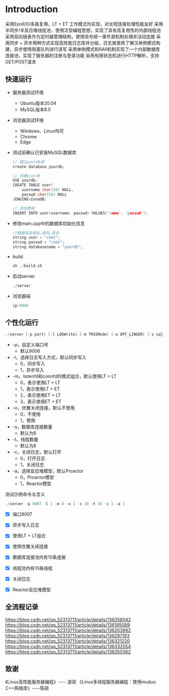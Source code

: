 

Introduction
===============

采用Epoll/IO多路复用，LT + ET 工作模式均实现，对长短连接处理性能友好
采用半同步/半反应堆线程池，使用泛型编程思想，实现了具有高复用性的内部线程池
采用双向链表作为定时器管理结构，使用信号统一事件源机制处理非活动连接
采用同步 + 异步两种方式实现高性能日志库并分级，日志类使用了懒汉单例模式构建，异步使用阻塞队列进行读写
采用单例模式和RAII机制实现了一个内部数据库连接池，实现了服务器的注册与登录功能
采用有限状态机进行HTTP解析，支持GET/POST请求


快速运行
------------
* 服务器测试环境
	* Ubuntu版本20.04
	* MySQL版本8.0
* 浏览器测试环境
	* Windows、Linux均可
	* Chrome
	* Edge

* 测试前确认已安装MySQL数据库

    ```C++
    // 建立yourdb库
    create database yourdb;

    // 创建user表
    USE yourdb;
    CREATE TABLE user(
        username char(50) NULL,
        passwd char(50) NULL
    )ENGINE=InnoDB;

    // 添加数据
    INSERT INTO user(username, passwd) VALUES('name', 'passwd');
    ```

* 修改main.cpp中的数据库初始化信息

    ```C++
    //数据库登录名,密码,库名
    string user = "root";
    string passwd = "root";
    string databasename = "yourdb";
    ```

* build

    ```C++
    sh ./build.sh
    ```

* 启动server

    ```C++
    ./server
    ```

* 浏览器端

    ```C++
    ip:9006
    ```

个性化运行
------

```C++
./server [-p port] [-l LOGWrite] [-m TRIGMode] [-o OPT_LINGER] [-s sql_num] [-t thread_num] [-c close_log] [-a actor_model]
```
* -p，自定义端口号
	* 默认9006
* -l，选择日志写入方式，默认同步写入
	* 0，同步写入
	* 1，异步写入
* -m，listenfd和connfd的模式组合，默认使用LT + LT
	* 0，表示使用LT + LT
	* 1，表示使用LT + ET
    * 2，表示使用ET + LT
    * 3，表示使用ET + ET
* -o，优雅关闭连接，默认不使用
	* 0，不使用
	* 1，使用
* -s，数据库连接数量
	* 默认为8
* -t，线程数量
	* 默认为8
* -c，关闭日志，默认打开
	* 0，打开日志
	* 1，关闭日志
* -a，选择反应堆模型，默认Proactor
	* 0，Proactor模型
	* 1，Reactor模型

测试示例命令与含义

```C++
./server -p 9007 -l 1 -m 0 -o 1 -s 10 -t 10 -c 1 -a 1
```

- [x] 端口9007
- [x] 异步写入日志
- [x] 使用LT + LT组合
- [x] 使用优雅关闭连接
- [x] 数据库连接池内有10条连接
- [x] 线程池内有10条线程
- [x] 关闭日志
- [x] Reactor反应堆模型



全流程记录
------------
https://blog.csdn.net/qq_52313711/article/details/136356042
https://blog.csdn.net/qq_52313711/article/details/136195089
https://blog.csdn.net/qq_52313711/article/details/136203992
https://blog.csdn.net/qq_52313711/article/details/136297193
https://blog.csdn.net/qq_52313711/article/details/136321220
https://blog.csdn.net/qq_52313711/article/details/136332054
https://blog.csdn.net/qq_52313711/article/details/136350362


致谢
------------
《Linux高性能服务器编程》---- 游双
《Linux多线程服务器编程：使用muduo C++网络库》----陈硕

